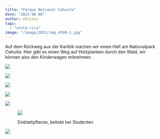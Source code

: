 ```yaml
---
title: "Parque National Cahuita"
date: "2023-06-08"
author: chrissi
tags: 
  - "costa-rica"
image: "/image/2023/img_4599-1.jpg"
---
```


Auf dem Rückweg aus der Karibik machen wir einen Halt am Nationalpark _Cahuita_. Hier gibt es einen Weg auf Holzplanken durch den Wald, wir können also den Kinderwagen mitnehmen.

![](https://hafenstrand.wordpress.com/wp-content/uploads/2023/06/img_1154.jpg?w=1024)

![](https://hafenstrand.wordpress.com/wp-content/uploads/2023/06/img_4599-1.jpg?w=768)

![](https://hafenstrand.wordpress.com/wp-content/uploads/2023/06/img_1156.jpg?w=768)

![](https://hafenstrand.wordpress.com/wp-content/uploads/2023/06/img_1158-1.jpg?w=768)

![](https://hafenstrand.wordpress.com/wp-content/uploads/2023/06/img_1166-1.jpg?w=768)

<figure>

![](https://hafenstrand.wordpress.com/wp-content/uploads/2023/06/img_1169.jpg?w=768)

<figcaption>

Einblattpflanze, beliebt bei Studenten

</figcaption>

</figure>

![](https://hafenstrand.wordpress.com/wp-content/uploads/2023/06/img_1178-1.jpg?w=1024)
